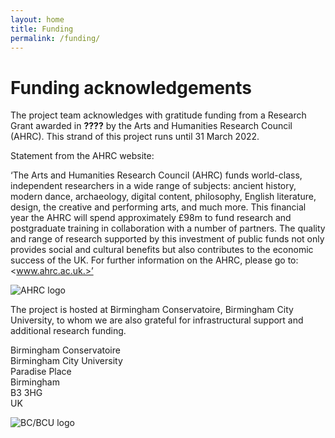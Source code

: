 ```yaml
---
layout: home
title: Funding
permalink: /funding/
---
```


# Funding acknowledgements

The project team acknowledges with gratitude funding from a Research Grant awarded in **????** by the Arts and Humanities Research Council (AHRC). This strand of this project runs until 31 March 2022.

Statement from the AHRC website:

‘The Arts and Humanities Research Council (AHRC) funds world-class, independent researchers in a wide range of subjects: ancient history, modern dance, archaeology, digital content, philosophy, English literature, design, the creative and performing arts, and much more. This financial year the AHRC will spend approximately £98m to fund research and postgraduate training in collaboration with a number of partners. The quality and range of research supported by this investment of public funds not only provides social and cultural benefits but also contributes to the economic success of the UK. For further information on the AHRC, please go to: <www.ahrc.ac.uk.>’

![AHRC logo](../img/ahrc_logo.png)

The project is hosted at Birmingham Conservatoire, Birmingham City University, to whom we are also grateful for infrastructural support and additional research funding.

Birmingham Conservatoire  
Birmingham City University  
Paradise Place  
Birmingham  
B3 3HG  
UK  

![BC/BCU logo](../img/bcu_logo.jpg)
